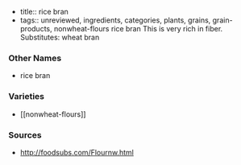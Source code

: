 - title:: rice bran
- tags:: unreviewed, ingredients, categories, plants, grains, grain-products, nonwheat-flours
rice bran This is very rich in fiber. Substitutes: wheat bran

### Other Names

* rice bran

### Varieties

* [[nonwheat-flours]]

### Sources
* http://foodsubs.com/Flournw.html
